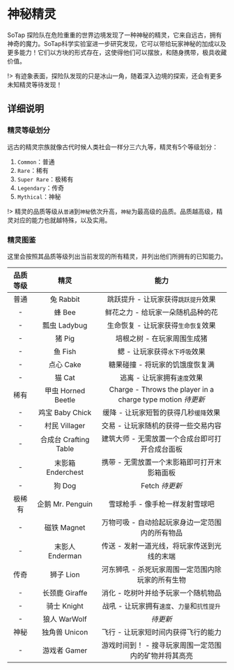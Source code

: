 # 神秘精灵

SoTap 探险队在危险重重的世界边境发现了一种神秘的精灵，它来自远古，拥有神奇的魔力。SoTap科学实验室进一步研究发现，它可以带给玩家神秘的加成以及更多能力！它们以方块的形式存在，这使得他们可以摆放，和随身携带，极具收藏价值。

!> 有迹象表面，探险队发现的只是冰山一角，随着深入边境的探索，还会有更多未知精灵等待发现！

## 详细说明

### 精灵等级划分
远古的精灵宗族就像古代时候人类社会一样分三六九等，精灵有5个等级划分：
1. `Common`：普通
2. `Rare`：稀有
3. `Super Rare`：极稀有
4. `Legendary`：传奇
5. `Mythical`：神秘

!> 精灵的品质等级从`普通`到`神秘`依次升高，`神秘`为最高级的品质。品质越高级，精灵对应的能力也就越特殊，以及实用。

### 精灵图鉴

这里会按照其品质等级列出当前发现的所有精灵，并列出他们所拥有的已知能力。

| 品质等级 | 精灵 | 能力 | 
| :-: | :-: | :-: |
| 普通 | 兔 Rabbit | 跳跃提升 - 让玩家获得`跳跃提升`效果 |
| - | 蜂 Bee | 鲜花之力 - 给玩家一朵随机品种的花 |
| - | 瓢虫 Ladybug | 生命恢复 - 让玩家获得`生命恢复`效果 |
| - | 猪 Pig | 培根之树 - 在玩家周围生成猪 |
| - | 鱼 Fish | 鳃 - 让玩家获得`水下呼吸`效果 |
| - | 点心 Cake | 糖果碰撞 - 将玩家的饥饿度恢复满 |
| - | 猫 Cat | 逃离 - 让玩家拥有`速度`效果 |
| 稀有 | 甲虫 Horned Beetle | Charge - Throws the player in a charge type motion *待更新* |
| - | 鸡宝 Baby Chick | 缓降 - 让玩家短暂的获得几秒`缓降`效果 |
| - | 村民 Villager | 交易 - 让玩家随机的获得一些交易内容 |
| - | 合成台 Crafting Table | 建筑大师 - 无需放置一个合成台即可打开合成台面板 |
| - | 末影箱 Enderchest | 携带 - 无需放置一个末影箱即可打开末影箱面板 |
| - | 狗 Dog | Fetch *待更新* |
| 极稀有 | 企鹅 Mr. Penguin | 雪球枪手 - 像手枪一样发射雪球吧 |
| - | 磁铁 Magnet | 万物可吸 - 自动拾起玩家身边一定范围内的所有物品 |
| - | 末影人 Enderman | 传送 - 发射一道光线，将玩家传送到光线的末端 |
| 传奇 | 狮子 Lion | 河东狮吼 - 杀死玩家周围一定范围内除玩家的所有生物 |
| - | 长颈鹿 Giraffe | 消化 - 吃树叶并给予玩家一个随机物品 |
| - | 骑士 Knight | 战吼 - 让玩家拥有`速度`、`力量`和`抗性提升` |
| - | 狼人 WarWolf | *待更新* |
| 神秘 | 独角兽 Unicon | 飞行 - 让玩家短时间内获得飞行的能力 |
| - | 游戏者 Gamer | 游戏时间到！ - 搜寻玩家周围一定范围内的矿物并将其高亮 |
